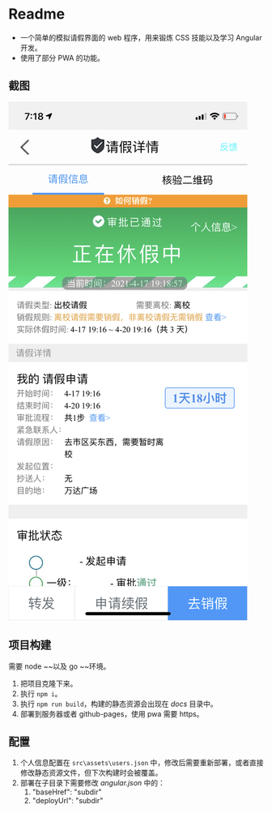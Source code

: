 # Readme

- 一个简单的模拟请假界面的 web 程序，用来锻炼 CSS 技能以及学习 Angular 开发。
- 使用了部分 PWA 的功能。

## 截图

![示例图片](./example.png)

## 项目构建

需要 node ~~以及 go ~~环境。

1. 把项目克隆下来。
2. 执行 `npm i`。
3. 执行 `npm run build`，构建的静态资源会出现在 _docs_ 目录中。
4. 部署到服务器或者 github-pages，使用 pwa 需要 https。

## 配置

1. 个人信息配置在 `src\assets\users.json` 中，修改后需要重新部署，或者直接修改静态资源文件，但下次构建时会被覆盖。
2. 部署在子目录下需要修改 _angular.json_ 中的：
    1. "baseHref": "subdir"
    2. "deployUrl": "subdir"
